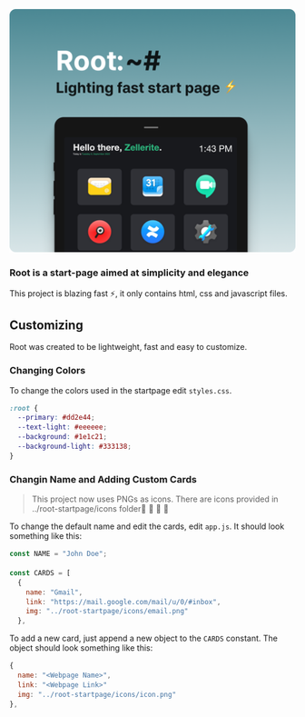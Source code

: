 ![](./assets/header.png)

### Root is a start-page aimed at simplicity and elegance

This project is blazing fast :zap:, it only contains html, css and javascript files.

## Customizing

Root was created to be lightweight, fast and easy to customize.

### Changing Colors

To change the colors used in the startpage edit `styles.css`.

```css
:root {
  --primary: #dd2e44;
  --text-light: #eeeeee;
  --background: #1e1c21;
  --background-light: #333138;
}
```

### Changin Name and Adding Custom Cards

> This project now uses PNGs as icons. There are icons provided in ../root-startpage/icons folder🤙 🤙 🤙 🤙

To change the default name and edit the cards, edit `app.js`. It should look something like this:

```js
const NAME = "John Doe";

const CARDS = [
  {
    name: "Gmail",
    link: "https://mail.google.com/mail/u/0/#inbox",
    img: "../root-startpage/icons/email.png"
  },
```

To add a new card, just append a new object to the `CARDS` constant. The object should look something like this:

```js
{
  name: "<Webpage Name>",
  link: "<Webpage Link>"
  img: "../root-startpage/icons/icon.png"
},
```
